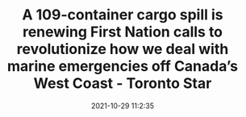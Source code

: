 ---
"title": "A 109-container cargo spill is renewing First Nation calls to revolutionize how we deal with marine emergencies off Canada’s West Coast - Toronto Star"
"date": "2021-10-29 11:2:35"
"feed_name": "GOOGLENEWSMINING"
"feed_website": "https://news.google.com/search?q=mining%2Bincident&hl=en-US&gl=US&ceid=US:en"
"feed_rss": "https://news.google.com/rss/search?q=mining%2Bincident&hl=en-US&gl=US&ceid=US:en"
"link": "https://www.thestar.com/news/canada/2021/10/29/a-109-container-cargo-spill-has-put-first-nations-at-risk-and-is-highlighting-worries-about-canadas-coast-guard-capacity.html"
"source": "{'href': 'https://www.thestar.com', 'title': 'Toronto Star'}"
"file": "_posts/2021-1-1-c08779ce30e3b990a7cf455e38fe119a117ebc9c.md"
"accident": "0"
"drilling": "0"
"dead": "0"
"injured": "0"
"arrested": "0"
"place": "unknown place"
"where": "unknown site"
"causes": "unknown"
"place_uri": "unknown place"
---